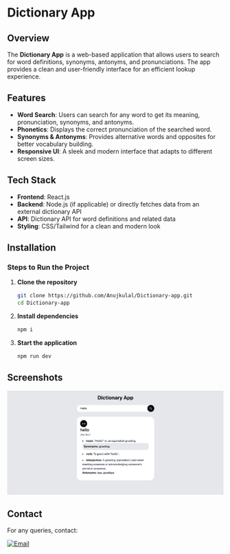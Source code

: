 # Dictionary App

## Overview

The **Dictionary App** is a web-based application that allows users to search for word definitions, synonyms, antonyms, and pronunciations. The app provides a clean and user-friendly interface for an efficient lookup experience.

## Features

- **Word Search**: Users can search for any word to get its meaning, pronunciation, synonyms, and antonyms.
- **Phonetics**: Displays the correct pronunciation of the searched word.
- **Synonyms & Antonyms**: Provides alternative words and opposites for better vocabulary building.
- **Responsive UI**: A sleek and modern interface that adapts to different screen sizes.

## Tech Stack

- **Frontend**: React.js
- **Backend**: Node.js (if applicable) or directly fetches data from an external dictionary API
- **API**: Dictionary API for word definitions and related data
- **Styling**: CSS/Tailwind for a clean and modern look

## Installation

### Steps to Run the Project

1. **Clone the repository**

   ```sh
   git clone https://github.com/Anujkulal/Dictionary-app.git
   cd Dictionary-app
   ```

2. **Install dependencies**

   ```sh
   npm i
   ```

3. **Start the application**

   ```sh
   npm run dev
   ```



## Screenshots
![alt text](./public/screenshot/1.png)


## Contact

For any queries, contact: 

[<img src="https://skillicons.dev/icons?i=gmail" alt="Email" width="50" height="50"/>](mailto\:anujkulal333@gmail.com)

